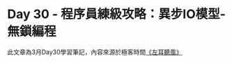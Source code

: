 # Day 30 - 程序員練級攻略：異步IO模型-無鎖編程



此文章為3月Day30學習筆記，內容來源於極客時間[《左耳聽風》](https://time.geekbang.org/column/article/9759)
